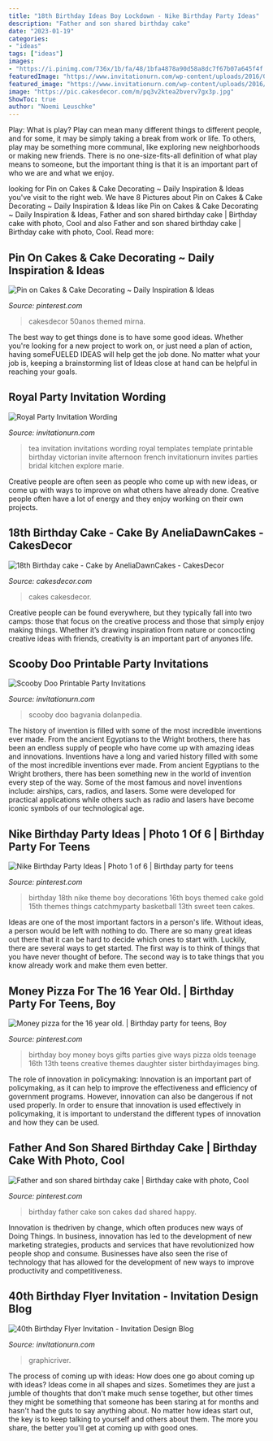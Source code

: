 ```yaml
---
title: "18th Birthday Ideas Boy Lockdown - Nike Birthday Party Ideas"
description: "Father and son shared birthday cake"
date: "2023-01-19"
categories:
- "ideas"
tags: ["ideas"]
images:
- "https://i.pinimg.com/736x/1b/fa/48/1bfa4878a90d58a8dc7f67b07a645f4f.jpg"
featuredImage: "https://www.invitationurn.com/wp-content/uploads/2016/08/royal_tea_party_invitation_wording.jpg"
featured_image: "https://www.invitationurn.com/wp-content/uploads/2016/06/40th_birthday_flyer_invitation.jpg"
image: "https://pic.cakesdecor.com/m/pq3v2ktea2bverv7gx3p.jpg"
ShowToc: true
author: "Noemi Leuschke"
---
```



Play: What is play?
Play can mean many different things to different people, and for some, it may be simply taking a break from work or life. To others, play may be something more communal, like exploring new neighborhoods or making new friends. There is no one-size-fits-all definition of what play means to someone, but the important thing is that it is an important part of who we are and what we enjoy.

	

		
looking for Pin on Cakes &amp; Cake Decorating ~ Daily Inspiration &amp; Ideas you've visit to the right web. We have 8 Pictures about Pin on Cakes &amp; Cake Decorating ~ Daily Inspiration &amp; Ideas like Pin on Cakes &amp; Cake Decorating ~ Daily Inspiration &amp; Ideas, Father and son shared birthday cake | Birthday cake with photo, Cool and also Father and son shared birthday cake | Birthday cake with photo, Cool. Read more:
		
    
## Pin On Cakes &amp; Cake Decorating ~ Daily Inspiration &amp; Ideas

<img loading=lazy src="https://i.pinimg.com/736x/1b/fa/48/1bfa4878a90d58a8dc7f67b07a645f4f.jpg" onerror="this.onerror=null;this.src='https://tse1.mm.bing.net/th?id=OIP.m28O6hJstOtjW23-xXR4CwHaJ3&amp;pid=15.1';" alt="Pin on Cakes &amp; Cake Decorating ~ Daily Inspiration &amp; Ideas">

_Source: pinterest.com_

>cakesdecor 50anos themed mirna. 

	

The best way to get things done is to have some good ideas. Whether you're looking for a new project to work on, or just need a plan of action, having someFUELED IDEAS will help get the job done. No matter what your job is, keeping a brainstorming list of Ideas close at hand can be helpful in reaching your goals.

    
## Royal Party Invitation Wording

<img loading=lazy src="https://www.invitationurn.com/wp-content/uploads/2016/08/royal_tea_party_invitation_wording.jpg" onerror="this.onerror=null;this.src='https://tse3.mm.bing.net/th?id=OIP.m_LZlTh66NwZBvvchLLppgHaKX&amp;pid=15.1';" alt="Royal Party Invitation Wording">

_Source: invitationurn.com_

>tea invitation invitations wording royal templates template printable birthday victorian invite afternoon french invitationurn invites parties bridal kitchen explore marie. 

	

Creative people are often seen as people who come up with new ideas, or come up with ways to improve on what others have already done. Creative people often have a lot of energy and they enjoy working on their own projects.

    
## 18th Birthday Cake - Cake By AneliaDawnCakes - CakesDecor

<img loading=lazy src="https://pic.cakesdecor.com/m/pq3v2ktea2bverv7gx3p.jpg" onerror="this.onerror=null;this.src='https://tse4.mm.bing.net/th?id=OIP.qV4huxJd2F-LmatuFpgYwgHaJ3&amp;pid=15.1';" alt="18th Birthday cake - Cake by AneliaDawnCakes - CakesDecor">

_Source: cakesdecor.com_

>cakes cakesdecor. 

	

Creative people can be found everywhere, but they typically fall into two camps: those that focus on the creative process and those that simply enjoy making things. Whether it’s drawing inspiration from nature or concocting creative ideas with friends, creativity is an important part of anyones life.

    
## Scooby Doo Printable Party Invitations

<img loading=lazy src="https://www.invitationurn.com/wp-content/uploads/2016/07/free_printable_scooby_doo_birthday_party_invitations-1.jpg" onerror="this.onerror=null;this.src='https://tse4.mm.bing.net/th?id=OIP.ulzxka26E_rrXrNK253guAHaE8&amp;pid=15.1';" alt="Scooby Doo Printable Party Invitations">

_Source: invitationurn.com_

>scooby doo bagvania dolanpedia. 

	

The history of invention is filled with some of the most incredible inventions ever made. From the ancient Egyptians to the Wright brothers, there has been an endless supply of people who have come up with amazing ideas and innovations.
Inventions have a long and varied history filled with some of the most incredible inventions ever made. From ancient Egyptians to the Wright brothers, there has been something new in the world of invention every step of the way. Some of the most famous and novel inventions include: airships, cars, radios, and lasers. Some were developed for practical applications while others such as radio and lasers have become iconic symbols of our technological age.

    
## Nike Birthday Party Ideas | Photo 1 Of 6 | Birthday Party For Teens

<img loading=lazy src="https://i.pinimg.com/736x/9d/1c/26/9d1c26f1d5754ddd937d117c911a7220.jpg" onerror="this.onerror=null;this.src='https://tse2.mm.bing.net/th?id=OIP.zjFxl-NjLZTkZKCmkc-bdgHaJ4&amp;pid=15.1';" alt="Nike Birthday Party Ideas | Photo 1 of 6 | Birthday party for teens">

_Source: pinterest.com_

>birthday 18th nike theme boy decorations 16th boys themed cake gold 15th themes things catchmyparty basketball 13th sweet teen cakes. 

	

Ideas are one of the most important factors in a person's life. Without ideas, a person would be left with nothing to do. There are so many great ideas out there that it can be hard to decide which ones to start with. Luckily, there are several ways to get started. The first way is to think of things that you have never thought of before. The second way is to take things that you know already work and make them even better.

    
## Money Pizza For The 16 Year Old. | Birthday Party For Teens, Boy

<img loading=lazy src="https://i.pinimg.com/originals/0d/56/43/0d5643b987636499595b8b7c456b4605.jpg" onerror="this.onerror=null;this.src='https://tse3.mm.bing.net/th?id=OIP.M0bWO1RDurFLkkeTH2gZWAHaJ4&amp;pid=15.1';" alt="Money pizza for the 16 year old. | Birthday party for teens, Boy">

_Source: pinterest.com_

>birthday boy money boys gifts parties give ways pizza olds teenage 16th 13th teens creative themes daughter sister birthdayimages bing. 

	

The role of innovation in policymaking:
Innovation is an important part of policymaking, as it can help to improve the effectiveness and efficiency of government programs. However, innovation can also be dangerous if not used properly. In order to ensure that innovation is used effectively in policymaking, it is important to understand the different types of innovation and how they can be used.

    
## Father And Son Shared Birthday Cake | Birthday Cake With Photo, Cool

<img loading=lazy src="https://i.pinimg.com/736x/11/9d/1a/119d1acc3bd49d4cb20f5cc70ac1817a--father-and-son-birthday-cakes.jpg" onerror="this.onerror=null;this.src='https://tse3.mm.bing.net/th?id=OIP.Y8iifhHyTyVFH1uG6z0HqQHaJ6&amp;pid=15.1';" alt="Father and son shared birthday cake | Birthday cake with photo, Cool">

_Source: pinterest.com_

>birthday father cake son cakes dad shared happy. 

	

Innovation is thedriven by change, which often produces new ways of Doing Things. In business, innovation has led to the development of new marketing strategies, products and services that have revolutionized how people shop and consume. Businesses have also seen the rise of technology that has allowed for the development of new ways to improve productivity and competitiveness.

    
## 40th Birthday Flyer Invitation - Invitation Design Blog

<img loading=lazy src="https://www.invitationurn.com/wp-content/uploads/2016/06/40th_birthday_flyer_invitation.jpg" onerror="this.onerror=null;this.src='https://tse4.mm.bing.net/th?id=OIP.oSUy2OVKVUSkTDK9xqzPlQHaUI&amp;pid=15.1';" alt="40th Birthday Flyer Invitation - Invitation Design Blog">

_Source: invitationurn.com_

>graphicriver. 

	

The process of coming up with ideas: How does one go about coming up with ideas?
Ideas come in all shapes and sizes. Sometimes they are just a jumble of thoughts that don't make much sense together, but other times they might be something that someone has been staring at for months and hasn't had the guts to say anything about. 
No matter how ideas start out, the key is to keep talking to yourself and others about them. The more you share, the better you'll get at coming up with good ones.

